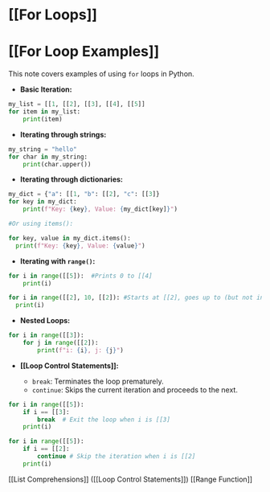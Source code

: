 # [[For Loops]]
# [[For Loop Examples]] 
This note covers examples of using `for` loops in Python.

* **Basic Iteration:**

```python
my_list = [[1, [[2], [[3], [[4], [[5]]
for item in my_list:
    print(item)
```

* **Iterating through strings:**

```python
my_string = "hello"
for char in my_string:
    print(char.upper())
```

* **Iterating through dictionaries:**

```python
my_dict = {"a": [[1, "b": [[2], "c": [[3]}
for key in my_dict:
    print(f"Key: {key}, Value: {my_dict[key]}")

#Or using items():

for key, value in my_dict.items():
  print(f"Key: {key}, Value: {value}")
```

* **Iterating with `range()`:**

```python
for i in range([[5]):  #Prints 0 to [[4]
    print(i)

for i in range([[2], 10, [[2]): #Starts at [[2], goes up to (but not including) 10, incrementing by [[2].
  print(i)
```


* **Nested Loops:**

```python
for i in range([[3]):
    for j in range([[2]):
        print(f"i: {i}, j: {j}")
```

* **[[Loop Control Statements]]:**

    * `break`: Terminates the loop prematurely.
    * `continue`: Skips the current iteration and proceeds to the next.

```python
for i in range([[5]):
    if i == [[3]:
        break  # Exit the loop when i is [[3]
    print(i)

for i in range([[5]):
    if i == [[2]:
        continue # Skip the iteration when i is [[2]
    print(i)

```

[[List Comprehensions]]  ([[Loop Control Statements]]) [[Range Function]]
